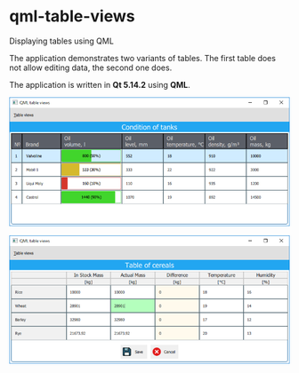 # qml-table-views
Displaying tables using QML

The application demonstrates two variants of tables. The first table does not allow editing data, the second one does.

The application is written in **Qt 5.14.2** using **QML**.

![](ReadMe/view01.png)

![](ReadMe/view02.png)

